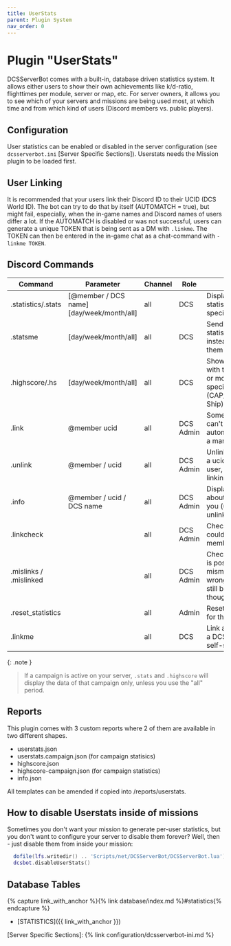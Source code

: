 ```yaml
---
title: UserStats
parent: Plugin System
nav_order: 0
---
```


# Plugin "UserStats"

DCSServerBot comes with a built-in, database driven statistics system. It allows either users to show their own achievements like k/d-ratio, flighttimes per module, server or map, etc.
For server owners, it allows you to see which of your servers and missions are being used most, at which time and from which kind of users (Discord members vs. public players).

## Configuration

User statistics can be enabled or disabled in the server configuration (see `dcsserverbot.ini` [Server Specific Sections]).
Userstats needs the Mission plugin to be loaded first.

## User Linking

It is recommended that your users link their Discord ID to their UCID (DCS World ID). The bot can try to do that by 
itself (AUTOMATCH = true), but might fail, especially, when the in-game names and Discord names of users differ a lot.
If the AUTOMATCH is disabled or was not successful, users can generate a unique TOKEN that is being sent as a DM with 
```.linkme```. The TOKEN can then be entered in the in-game chat as a chat-command with ```-linkme TOKEN```.

## Discord Commands

| Command                | Parameter                                 | Channel | Role      | Description                                                                                         |
|------------------------|-------------------------------------------|---------|-----------|-----------------------------------------------------------------------------------------------------|
| .statistics/.stats     | [@member / DCS name] [day/week/month/all] | all     | DCS       | Display your own statistics or that of a specific member.                                           |
| .statsme               | [day/week/month/all]                      | all     | DCS       | Send your own statistics in a DM instead of displaying them in public.                              |
| .highscore/.hs         | [day/week/month/all]                      | all     | DCS       | Shows the players with the most playtime or most kills in specific areas (CAP/CAS/SEAD/Anti-Ship)   |
| .link                  | @member ucid                              | all     | DCS Admin | Sometimes users can't be linked automatically. That is a manual workaround.                         |
| .unlink                | @member / ucid                            | all     | DCS Admin | Unlink a member from a ucid / ucid from a user, if the automatic linking didn't work.               |
| .info                  | @member / ucid / DCS name                 | all     | DCS Admin | Displays information about that user and let you (un)ban, kick or unlink them.                      |  
| .linkcheck             |                                           | all     | DCS Admin | Checks if a DCS user could be matched to a member.                                                  |
| .mislinks / .mislinked |                                           | all     | DCS Admin | Checks if a DCS user is possibly mismatched with the wrong member (might still be correct though!). |
| .reset_statistics      |                                           | all     | Admin     | Resets the statistics for this server.                                                              |
| .linkme                |                                           | all     | DCS       | Link a discord user to a DCS user (user self-service).                                              |

{: .note }
> If a campaign is active on your server, `.stats` and `.highscore` will display the data of that campaign only, unless you use the "all" period.

## Reports

This plugin comes with 3 custom reports where 2 of them are available in two different shapes.
* userstats.json
* userstats.campaign.json (for campaign statisics)
* highscore.json
* highscore-campaign.json (for campaign statistics)
* info.json

All templates can be amended if copied into /reports/userstats.

## How to disable Userstats inside of missions

Sometimes you don't want your mission to generate per-user statistics, but you don't want to configure your server to disable them forever?
Well, then - just disable them from inside your mission:

```lua
  dofile(lfs.writedir() .. 'Scripts/net/DCSServerBot/DCSServerBot.lua')
  dcsbot.disableUserStats()
```

## Database Tables

{% capture link_with_anchor %}{% link database/index.md %}#statistics{% endcapture %}
- [STATISTICS]({{ link_with_anchor }})

[Server Specific Sections]: {% link configuration/dcsserverbot-ini.md %}
